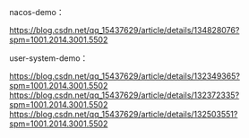 nacos-demo：

https://blog.csdn.net/qq_15437629/article/details/134828076?spm=1001.2014.3001.5502

user-system-demo： 

https://blog.csdn.net/qq_15437629/article/details/132349365?spm=1001.2014.3001.5502
https://blog.csdn.net/qq_15437629/article/details/132372335?spm=1001.2014.3001.5502
https://blog.csdn.net/qq_15437629/article/details/132503551?spm=1001.2014.3001.5502


